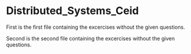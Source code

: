 # Distributed_Systems_Ceid



First is the first file containing the excercises without the given questions.

Second is the second file containing the excercises without the given questions.

